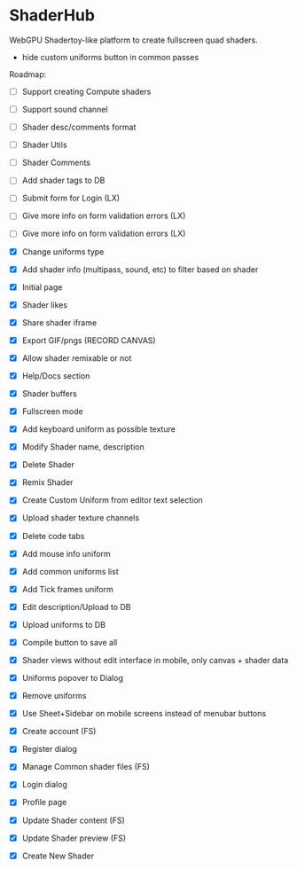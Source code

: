 # ShaderHub
WebGPU Shadertoy-like platform to create fullscreen quad shaders.

- hide custom uniforms button in common passes

Roadmap:
- [ ] Support creating Compute shaders
- [ ] Support sound channel
- [ ] Shader desc/comments format
- [ ] Shader Utils
- [ ] Shader Comments
- [ ] Add shader tags to DB
- [ ] Submit form for Login (LX)
- [ ] Give more info on form validation errors (LX)
- [ ] Give more info on form validation errors (LX)

- [x] Change uniforms type
- [x] Add shader info (multipass, sound, etc) to filter based on shader
- [x] Initial page
- [x] Shader likes
- [x] Share shader iframe
- [x] Export GIF/pngs (RECORD CANVAS)
- [x] Allow shader remixable or not
- [x] Help/Docs section
- [x] Shader buffers
- [x] Fullscreen mode
- [x] Add keyboard uniform as possible texture
- [x] Modify Shader name, description
- [x] Delete Shader
- [x] Remix Shader
- [x] Create Custom Uniform from editor text selection
- [x] Upload shader texture channels
- [x] Delete code tabs
- [x] Add mouse info uniform
- [x] Add common uniforms list
- [x] Add Tick frames uniform
- [x] Edit description/Upload to DB
- [x] Upload uniforms to DB
- [x] Compile button to save all
- [x] Shader views without edit interface in mobile, only canvas + shader data
- [x] Uniforms popover to Dialog
- [x] Remove uniforms
- [x] Use Sheet+Sidebar on mobile screens instead of menubar buttons
- [x] Create account (FS)
- [x] Register dialog
- [x] Manage Common shader files (FS)
- [x] Login dialog
- [x] Profile page
- [x] Update Shader content (FS)
- [x] Update Shader preview (FS)
- [x] Create New Shader

